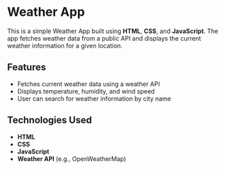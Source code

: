 # Weather App

This is a simple Weather App built using **HTML**, **CSS**, and **JavaScript**. The app fetches weather data from a public API and displays the current weather information for a given location.

## Features

- Fetches current weather data using a weather API
- Displays temperature, humidity, and wind speed
- User can search for weather information by city name

## Technologies Used

- **HTML**
- **CSS**
- **JavaScript**
- **Weather API** (e.g., OpenWeatherMap)

